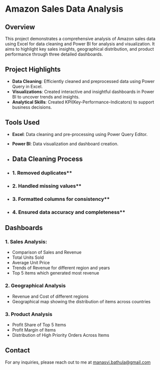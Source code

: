 # Amazon Sales Data Analysis

## Overview
This project demonstrates a comprehensive analysis of Amazon sales data using Excel for data cleaning and Power BI for analysis and visualization. It aims to highlight key sales insights, geographical distribution, and product performance through three detailed dashboards.

## Project Highlights
- **Data Cleaning**: Efficiently cleaned and preprocessed data using Power Query in Excel.
- **Visualizations**: Created interactive and insightful dashboards in Power BI to uncover trends and insights.
- **Analytical Skills**: Created KPI(Key-Performance-Indicators) to support business decisions.

## Tools Used
- **Excel**: Data cleaning and pre-processing using Power Query Editor.
- **Power BI**: Data visualization and dashboard creation.

- ## Data Cleaning Process
- ### 1. Removed duplicates**
- ### 2. Handled missing values**
- ### 3. Formatted columns for consistency**
- ### 4. Ensured data accuracy and completeness**

## Dashboards
### 1. Sales Analysis:
  - Comparison of Sales and Revenue
  - Total Units Sold
  - Average Unit Price
  - Trends of Revenue for different region and years
  - Top 5 items which generated most revenue

### 2. Geographical Analysis
  - Revenue and Cost of different regions
  - Geographical map showing the distribution of items across countries

### 3. Product Analysis
  - Profit Share of Top 5 Items
  - Profit Margin of Items
  - Distribution of High Priority Orders Across Items

## Contact

For any inquiries, please reach out to me at manasvi.bathula@gmail.com
